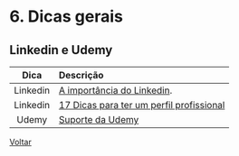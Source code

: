 # 6. Dicas gerais

## Linkedin e Udemy

| Dica | Descrição |
| :---: | :--- |
|Linkedin| [A importância do Linkedin](https://www.agenciapulso.com.br/blog/artigos/a-importancia-do-linkedin/).|
|Linkedin| [17 Dicas para ter um perfil profissional](https://rockcontent.com/blog/perfil-linkedin/)|
|Udemy|[Suporte da Udemy](https://support.udemy.com/hc/pt)|

[Voltar](../README.md)
